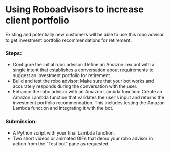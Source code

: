 # Using Roboadvisors to increase client portfolio

Existing and potentially new customers will be able to use this robo advisor to get investment portfolio recommendations for retirement.

### Steps:
- Configure the initial robo advisor: Define an Amazon Lex bot with a single intent that establishes a conversation about requirements to suggest an investment portfolio for retirement.
- Build and test the robo advisor: Make sure that your bot works and accurately responds during the conversation with the user.
- Enhance the robo advisor with an Amazon Lambda function: Create an Amazon Lambda function that validates the user's input and returns the investment portfolio recommendation. This includes testing the Amazon Lambda function and integrating it with the bot.

### Submission:
- A Python script with your final Lambda function.
- Two short videos or animated GIFs that demo your robo advisor in action from the “Test bot” pane as requested.


